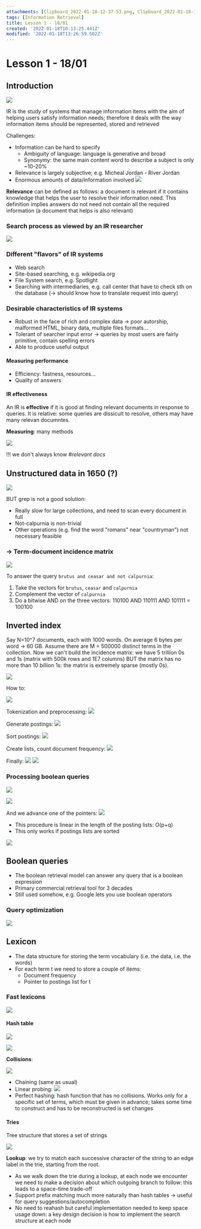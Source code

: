 ```yaml
---
attachments: [Clipboard_2022-01-18-12-37-53.png, Clipboard_2022-01-18-12-45-38.png, Clipboard_2022-01-18-12-46-09.png, Clipboard_2022-01-18-12-46-33.png, Clipboard_2022-01-18-12-53-08.png, Clipboard_2022-01-18-12-57-21.png, Clipboard_2022-01-18-13-01-05.png, Clipboard_2022-01-18-13-11-41.png, Clipboard_2022-01-18-13-21-43.png, Clipboard_2022-01-18-13-22-49.png, Clipboard_2022-01-18-13-23-20.png, Clipboard_2022-01-18-13-23-34.png, Clipboard_2022-01-18-13-24-29.png, Clipboard_2022-01-18-13-25-26.png, Clipboard_2022-01-18-13-25-42.png, Clipboard_2022-01-18-13-26-31.png, Clipboard_2022-01-18-13-27-57.png, Clipboard_2022-01-18-13-28-18.png, Clipboard_2022-01-18-13-29-44.png, Clipboard_2022-01-18-13-34-29.png, Clipboard_2022-01-18-13-36-42.png, Clipboard_2022-01-18-13-37-59.png, Clipboard_2022-01-18-13-38-19.png, Clipboard_2022-01-18-13-38-36.png, Clipboard_2022-01-18-15-21-18.png, Clipboard_2022-01-18-15-24-12.png]
tags: [Information Retrieval]
title: Lesson 1 - 18/01
created: '2022-01-18T10:13:25.441Z'
modified: '2022-01-18T13:26:59.502Z'
---
```


# Lesson 1 - 18/01

## Introduction

![](@attachment/Clipboard_2022-01-18-12-37-53.png)

IR is the study of systems that manage information items with the aim of helping users satisfy information needs; therefore it deals with the way information items should be represented, stored and retrieved

Challenges:
- Information can be hard to specify
  - Ambiguity of language: language is generative and broad
  - Synonymy: the same main content word to describe a subject is only ~10-20%
- Relevance is largely subjective; e.g. Micheal Jordan - River Jordan
- Enormous amounts of data/information involved ![](@attachment/Clipboard_2022-01-18-12-46-33.png)

**Relevance** can be defined as follows: a document is relevant if it contains knowledge that helps the user to resolve their information need. This definition implies answers do not need not contain all the required information (a document that helps is also relevant)

### Search process as viewed by an IR researcher

![](@attachment/Clipboard_2022-01-18-12-46-09.png)

### Different "flavors" of IR systems

- Web search
- Site-based searching, e.g. wikipedia.org
- File System search, e.g. Spotlight
- Searching with intermediaries, e.g. call center that have to check sth on the database (-> should know how to translate request into query)

### Desirable characteristics of IR systems

- Robust in the face of rich and complex data -> poor autorship, malformed HTML, binary data, multiple files formats...
- Tolerant of searcher input error -> queries by most users are fairly primitive, contain spelling errors
- Able to produce useful output

#### Measuring performance

- Efficiency: fastness, resources...
- Quality of answers

#### IR effectiveness

An IR is **effective** if it is good at finding relevant documents in response to queries. It is relative: some queries are dissicult to resolve, others may have many relevan documntes.

**Measuring**: many methods

![](@attachment/Clipboard_2022-01-18-12-53-08.png)

!!! we don't always know _#relevant docs_

## Unstructured data in 1650 (?)

![](@attachment/Clipboard_2022-01-18-12-57-21.png)

BUT grep is not a good solution:
- Really slow for large collections, and need to scan every document in full
- Not-calpurnia is non-trivial
- Other operations (e.g. find the word "romans" near "countryman") not necessary feasible

### -> Term-document incidence matrix

![](@attachment/Clipboard_2022-01-18-13-01-05.png)

To answer the query `brutus and ceasar and not calpurnia`:
1. Take the vectors for `brutus`, `ceasar` and `calpurnia`
2. Complement the vector of `calpurnia`
3. Do a bitwise AND on the three vectors: 110100 AND 110111 AND 101111 = 100100

## Inverted index

Say N=10^7 documents, each with 1000 words. On average 6 bytes per word -> 60 GB. Assume there are M = 500000 distinct terms in the collection.
Now we can't build the incidence matrix: we have 5 trillion 0s and 1s (matrix with 500k rows and 1E7 columns) BUT the matrix has no more than 10 billion 1s: the matrix is extremely sparse (mostly 0s).

![](@attachment/Clipboard_2022-01-18-13-11-41.png)

How to:

![](@attachment/Clipboard_2022-01-18-13-21-43.png)

Tokenization and preprocessing:
![](@attachment/Clipboard_2022-01-18-13-22-49.png)

Generate postings:
![](@attachment/Clipboard_2022-01-18-13-23-20.png)

Sort postings:
![](@attachment/Clipboard_2022-01-18-13-23-34.png)

Create lists, count document frequency:
![](@attachment/Clipboard_2022-01-18-13-24-29.png)

Finally:
![](@attachment/Clipboard_2022-01-18-13-25-26.png)
![](@attachment/Clipboard_2022-01-18-13-25-42.png)

### Processing boolean queries

![](@attachment/Clipboard_2022-01-18-13-26-31.png)

![](@attachment/Clipboard_2022-01-18-13-27-57.png)

And we advance one of the pointers:
![](@attachment/Clipboard_2022-01-18-13-28-18.png)

- This procedure is linear in the length of the posting lists: O(p+q)
- This only works if postings lists are sorted

![](@attachment/Clipboard_2022-01-18-13-29-44.png)

## Boolean queries

- The boolean retrieval model can answer any query that is a boolean expression
- Primary commercial retrieval tool for 3 decades
- Still used somehow, e.g. Google lets you use boolean operators

### Query optimization

![](@attachment/Clipboard_2022-01-18-13-34-29.png)

## Lexicon

- The data structure for storing the term vocabulary (i.e. the data, i.e. the words)
- For each term t we need to store a couple of items:
  - Document frequency
  - Pointer to postings list for t

### Fast lexicons

![](@attachment/Clipboard_2022-01-18-13-36-42.png)

#### Hash table

![](@attachment/Clipboard_2022-01-18-13-37-59.png)

![](@attachment/Clipboard_2022-01-18-13-38-19.png)

**Collisions**:

![](@attachment/Clipboard_2022-01-18-13-38-36.png)
- Chaining (same as usual)
- Linear probing:
  ![](@attachment/Clipboard_2022-01-18-15-21-18.png)
- Perfect hashing: hash function that has no collisions. Works only for a specific set of terms, which must be given in advance; takes some time to construct and has to be reconstructed is set changes

#### Tries

Tree structure that stores a set of strings

![](@attachment/Clipboard_2022-01-18-15-24-12.png)

**Lookup**: we try to match each successive character of the string to an edge label in the trie, starting from the root.

- As we walk down the trie during a lookup, at each node we encounter we need to make a decision about which outgoing branch to follow: this leads to a space-time trade-off
- Support prefix matching much more naturally than hash tables -> useful for query suggestions/autocompletion
- No need to reahash but careful implementation needed to keep space usage down: a key design decision is how to implement the search structure at each node
